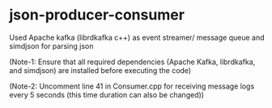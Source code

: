 # json-producer-consumer
Used Apache kafka (librdkafka c++) as event streamer/ message queue and simdjson for parsing json



(Note-1: Ensure that all required dependencies (Apache Kafka, librdkafka, and simdjson) are installed before executing the code)


(Note-2: Uncomment line 41 in Consumer.cpp for receiving message logs every 5 seconds (this time duration can also be changed))

